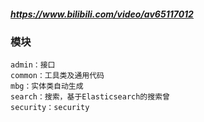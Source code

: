 ##### https://www.bilibili.com/video/av65117012

### 模块
```
admin：接口
common：工具类及通用代码
mbg：实体类自动生成
search：搜索，基于Elasticsearch的搜索曾
security：security
```

